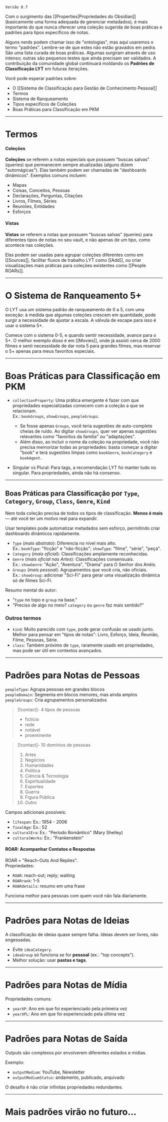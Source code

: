 `Versão 0.7`

Com o surgimento das [[Properties|Propriedades do Obsidian]] (basicamente uma forma adequada de gerenciar metadados), é mais importante do que nunca oferecer uma coleção sugerida de boas práticas e padrões para tipos específicos de notas.

Alguns nerds podem chamar isso de "ontologias", mas aqui usaremos o termo "padrões". Lembre-se de que estes não estão gravados em pedra. São uma lista curada de boas práticas. Algumas surgiram através de uso intenso; outras são pequenos testes que ainda precisam ser validados. A contribuição da comunidade global continuará moldando os **Padrões de Classificação LYT** em futuras iterações.

Você pode esperar padrões sobre:

- O [[Sistema de Classificação para Gestão de Conhecimento Pessoal]]
- Termos
- Sistema de Ranqueamento
- Tipos específicos de Coleções
- Boas Práticas para Classificação em PKM

---

# Termos

#### Coleções

**Coleções** se referem a notas especiais que possuem "buscas salvas" (queries) que permanecem sempre atualizadas (alguns dizem "automágicas"). Elas também podem ser chamadas de "dashboards dinâmicos". Exemplos comuns incluem:

- Mapas
- Coisas, Conceitos, Pessoas
- Declarações, Perguntas, Citações
- Livros, Filmes, Séries
- Reuniões, Entidades
- Esforços

#### Vistas

**Vistas** se referem a notas que possuem "buscas salvas" (queries) para diferentes tipos de notas no seu vault, e não apenas de um tipo, como acontece nas coleções.

Elas podem ser usadas para agrupar coleções diferentes como em [[Sources]], facilitar fluxos de trabalho LYT como [[Add]], ou criar visualizações mais práticas para coleções existentes como [[People ROARs]].

---

# O Sistema de Ranqueamento 5+

O LYT usa um sistema padrão de ranqueamento de 0 a 5, com uma exceção: à medida que algumas coleções crescem em quantidade, pode surgir a necessidade de ajustar a escala. A válvula de escape para isso é usar o sistema 5+.  

Comece com o sistema 0-5, e quando sentir necessidade, avance para o 5+. O melhor exemplo disso é em [[Movies]], onde já assisti cerca de 2000 filmes e senti necessidade de dar nota 5 para grandes filmes, mas reservar o 5+ apenas para meus favoritos especiais.

---

# Boas Práticas para Classificação em PKM

- `collectionProperty`: Uma prática emergente é fazer com que propriedades especializadas comecem com a coleção a que se relacionam.  
  Ex.: `bookGroups`, `showGroups`, `peopleGroups`.  
  - Se fosse apenas `Groups`, você teria sugestões de auto-complete cheias de ruído. Ao digitar `showGroups`, quer ver apenas sugestões relevantes como "favoritos da família" ou "adaptações".
  - Além disso, ao incluir o nome da coleção na propriedade, você não precisa memorizar todas as propriedades: basta começar a digitar "book" e terá sugestões limpas como `bookGenre`, `bookCategory` e `bookAgent`.

- Singular vs Plural: Para tags, a recomendação LYT foi manter tudo no singular. Para propriedades, ainda não há consenso.

---

## Boas Práticas para Classificação por `Type`, `Category`, `Group`, `Class`, `Genre`, `Kind`

Nem toda coleção precisa de todos os tipos de classificação. **Menos é mais** — até você ter um motivo real para expandir.

Usar templates pode automatizar metadados sem esforço, permitindo criar dashboards dinâmicos rapidamente.

- `Type` (_mais abstrato_): Diferencia no nível mais alto.  
  Ex.: `bookType`: "ficção" e "não-ficção"; `showType`: "filme", "série", "peça".
- `Category` (_mais oficial_): Classificações amplamente reconhecidas.
- `Genre` (_mais oficial nas Artes_): Classificações consensuais.  
  Ex.: `showGenre`: "Ação", "Aventura", "Drama" para O Senhor dos Anéis.
- `Groups` (_mais pessoal_): Agrupamentos que você cria, não oficiais.  
  Ex.: `showGroup`: adicionar "Sci-Fi" para gerar uma visualização dinâmica só de filmes Sci-Fi.

Resumo mental do autor:
- "`type` no topo e `group` na base."
- "Preciso de algo no meio? `category` ou `genre` faz mais sentido?"

### Outros termos

- `kind`: Muito parecido com `type`, pode gerar confusão se usado junto. Melhor para pensar em "tipos de notas": Livro, Esforço, Ideia, Reunião, Filme, Pessoas, Série.
- `class`: Também próximo de `type`, raramente usado em propriedades, mas pode ser útil em contextos avançados.

---

# Padrões para Notas de Pessoas

`peopleType`: Agrupa pessoas em grandes blocos  
`peopleDomain`: Segmenta em blocos menores, mas ainda amplos  
`peopleGroups`: Cria agrupamentos personalizados

> [!contact]- 4 tipos de pessoas  
> - fictício  
> - rede  
> - notável  
> - proeminente

> [!contact]- 10 domínios de pessoas  
> 1. Artes  
> 2. Negócios  
> 3. Humanidades  
> 4. Política  
> 5. Ciência & Tecnologia  
> 6. Espiritualidade  
> 7. Esportes  
> 8. Guerra  
> 9. Figura Pública  
> 10. Outro  

Campos adicionais possíveis:  
- `lifespan`: Ex.: 1954 - 2006  
- `finalAge`: Ex.: 52  
- `culturalEra`: Ex.: "Período Romântico" (Mary Shelley)  
- `culturalWorks`: Ex.: "Frankenstein"

#### ROAR: Acompanhar Contatos e Respostas

ROAR = "Reach-Outs And Replies".  
Propriedades:  
- `ROAR`: reach-out; reply; waiting  
- `ROARrank`: 1-5  
- `ROARdetails`: resumo em uma frase  

Funciona melhor para pessoas com quem você não fala diariamente.

---

# Padrões para Notas de Ideias

A classificação de ideias quase sempre falha. Ideias devem ser livres, não engessadas.  

- Evite `ideaCategory`.  
- `ideaGroup` só funciona se for **pessoal** (ex.: "top concepts").  
- Melhor solução: usar **pastas e tags**.

---

# Padrões para Notas de Mídia

Propriedades comuns:  
- `yearXP`: Ano em que foi experienciado pela primeira vez  
- `yearXPL`: Ano em que foi experienciado pela última vez  

---

# Padrões para Notas de Saída

Outputs são complexos por envolverem diferentes estados e mídias.  

Exemplo:  
- `outputMedium`: YouTube, Newsletter  
- `outputMediumStatus`: andamento, publicado, arquivado  

O desafio é não criar infinitas propriedades redundantes.  

---

# Mais padrões virão no futuro...
